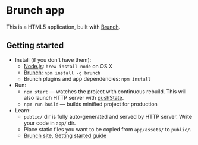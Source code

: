 # Brunch app

This is a HTML5 application, built with [Brunch](http://brunch.io).

## Getting started

- Install (if you don't have them):
  - [Node.js](http://nodejs.org): `brew install node` on OS X
  - [Brunch](http://brunch.io): `npm install -g brunch`
  - Brunch plugins and app dependencies: `npm install`
- Run:
  - `npm start` — watches the project with continuous rebuild. This will also launch HTTP server with [pushState](https://developer.mozilla.org/en-US/docs/Web/Guide/API/DOM/Manipulating_the_browser_history).
  - `npm run build` — builds minified project for production
- Learn:
  - `public/` dir is fully auto-generated and served by HTTP server. Write your code in `app/` dir.
  - Place static files you want to be copied from `app/assets/` to `public/`.
  - [Brunch site](http://brunch.io), [Getting started guide](https://github.com/brunch/brunch-guide#readme)
